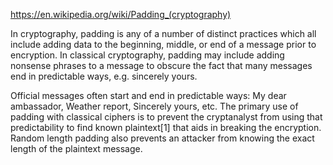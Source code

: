 https://en.wikipedia.org/wiki/Padding_(cryptography)

In cryptography, padding is any of a number of distinct practices which all include adding data to the beginning, middle, or end of a message prior to encryption. In classical cryptography, padding may include adding nonsense phrases to a message to obscure the fact that many messages end in predictable ways, e.g. sincerely yours.

Official messages often start and end in predictable ways: My dear ambassador, Weather report, Sincerely yours, etc. The primary use of padding with classical ciphers is to prevent the cryptanalyst from using that predictability to find known plaintext[1] that aids in breaking the encryption. Random length padding also prevents an attacker from knowing the exact length of the plaintext message.
